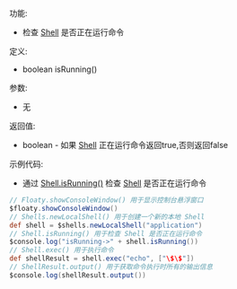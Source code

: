 功能:

+ 检查 [Shell](/API/Shell/Shell/README.md) 是否正在运行命令

定义:

+ boolean isRunning()

参数:

+ 无

返回值:

+ boolean - 如果 [Shell](/API/Shell/Shell/README.md) 正在运行命令返回true,否则返回false

示例代码:

+ 通过 [Shell.isRunning()](/API/Shell/Shell/README.md?id=isRunning)
  检查 [Shell](/API/Shell/Shell/README.md) 是否正在运行命令

```groovy
// Floaty.showConsoleWindow() 用于显示控制台悬浮窗口
$floaty.showConsoleWindow()
// Shells.newLocalShell() 用于创建一个新的本地 Shell
def shell = $shells.newLocalShell("application")
// Shell.isRunning() 用于检查 Shell 是否正在运行命令
$console.log("isRunning->" + shell.isRunning())
// Shell.exec() 用于执行命令
def shellResult = shell.exec("echo", ["\$\$"])
// ShellResult.output() 用于获取命令执行时所有的输出信息
$console.log(shellResult.output())
```